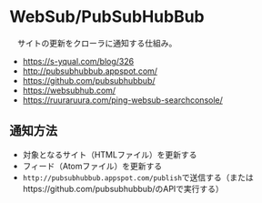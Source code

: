 # WebSub/PubSubHubBub

　サイトの更新をクローラに通知する仕組み。

* https://s-yqual.com/blog/326
* http://pubsubhubbub.appspot.com/
* https://github.com/pubsubhubbub/
* https://websubhub.com/
* https://ruuraruura.com/ping-websub-searchconsole/

## 通知方法

* 対象となるサイト（HTMLファイル）を更新する
* フィード（Atomファイル）を更新する
* `http://pubsubhubbub.appspot.com/publish`で送信する（またはhttps://github.com/pubsubhubbub/のAPIで実行する）

